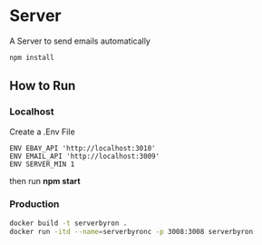 # Server

A Server to send emails automatically

```sh
npm install
```

## How to Run

### Localhost

Create a .Env File

```docker
ENV EBAY_API 'http://localhost:3010'
ENV EMAIL_API 'http://localhost:3009'
ENV SERVER_MIN 1
```

then run **npm start**

### Production

```sh
docker build -t serverbyron .
docker run -itd --name=serverbyronc -p 3008:3008 serverbyron
```
